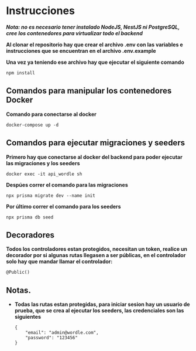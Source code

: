 # Instrucciones

***Nota: no es necesario tener instalado NodeJS, NestJS ni PostgreSQL, cree los contenedores para virtualizar todo el backend***

**Al clonar el repositorio hay que crear el archivo .env con las variables e instrucciones que se encuentran en el archivo .env.example**

**Una vez ya teniendo ese archivo hay que ejecutar el siguiente comando**
```
npm install
```

## Comandos para manipular los contenedores Docker

**Comando para conectarse al docker**
```
docker-compose up -d
```

## Comandos para ejecutar migraciones y seeders

**Primero hay que conectarse al docker del backend para poder ejecutar las migraciones y los seeders**
```
docker exec -it api_wordle sh
```


**Despúes correr el comando para las migraciones**
```
npx prisma migrate dev --name init
```

**Por último correr el comando para los seeders**
```
npx prisma db seed
```

## Decoradores

**Todos los controladores estan protegidos, necesitan un token, realice un decorador por si algunas rutas llegasen a ser públicas, en el controlador solo hay que mandar llamar el controlador:**
```
@Public()
```

## Notas.
- **Todas las rutas estan protegidas, para iniciar sesion hay un usuario de prueba, que se crea al ejecutar los seeders, las credenciales son las siguientes**
  ```
  {
      "email": "admin@wordle.com",
      "password": "123456"
  }
  ```